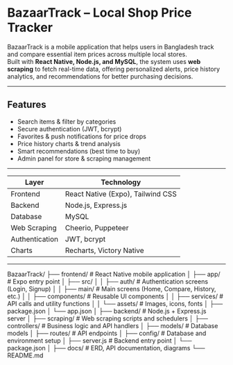 ﻿#  BazaarTrack – Local Shop Price Tracker

BazaarTrack is a mobile application that helps users in Bangladesh track and compare essential item prices across multiple local stores.  
Built with **React Native, Node.js, and MySQL**, the system uses **web scraping** to fetch real-time data, offering personalized alerts, price history analytics, and recommendations for better purchasing decisions.

---

##  Features
-  Search items & filter by categories  
-  Secure authentication (JWT, bcrypt)  
-  Favorites & push notifications for price drops  
-  Price history charts & trend analysis  
-  Smart recommendations (best time to buy)  
-  Admin panel for store & scraping management  

---

| Layer          | Technology                        |
| -------------- | --------------------------------- |
| Frontend       | React Native (Expo), Tailwind CSS |
| Backend        | Node.js, Express.js               |
| Database       | MySQL                             |
| Web Scraping   | Cheerio, Puppeteer                |
| Authentication | JWT, bcrypt                       |
| Charts         | Recharts, Victory Native          |


---

BazaarTrack/
├── frontend/                     # React Native mobile application
│   ├── app/                      # Expo entry point
│   ├── src/
│   │   ├── auth/                 # Authentication screens (Login, Signup)
│   │   ├── main/                 # Main screens (Home, Compare, History, etc.)
│   │   ├── components/           # Reusable UI components
│   │   ├── services/             # API calls and utility functions
│   │   └── assets/               # Images, icons, fonts
│   ├── package.json
│   └── app.json
│
├── backend/                      # Node.js + Express.js server
│   ├── scraping/                 # Web scraping scripts and schedulers
│   ├── controllers/              # Business logic and API handlers
│   ├── models/                   # Database models
│   ├── routes/                   # API endpoints
│   ├── config/                   # Database and environment setup
│   ├── server.js                 # Backend entry point
│   └── package.json
│
├── docs/                         # ERD, API documentation, diagrams
└── README.md



